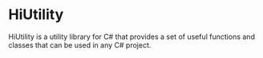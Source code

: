 ﻿# HiUtility

HiUtility is a utility library for C# that provides a set of useful functions and classes that can be used in any C# project.
